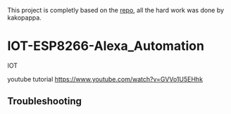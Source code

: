 
This project is completly based on the [repo](https://github.com/kakopappa/arduino-esp8266-alexa-wemo-switch), all the hard work was done by kakopappa.

# IOT-ESP8266-Alexa_Automation
IOT

youtube tutorial https://www.youtube.com/watch?v=GVVo1U5EHhk

## Troubleshooting
